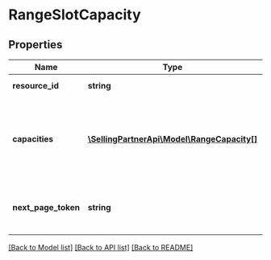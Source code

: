 # RangeSlotCapacity

## Properties
Name | Type | Description | Notes
------------ | ------------- | ------------- | -------------
**resource_id** | **string** | Resource Identifier. | [optional] 
**capacities** | [**\SellingPartnerApi\Model\RangeCapacity[]**](RangeCapacity.md) | Array of range capacities where each entry is for a specific capacity type. | [optional] 
**next_page_token** | **string** | Next page token, if there are more pages. | [optional] 

[[Back to Model list]](../README.md#documentation-for-models) [[Back to API list]](../README.md#documentation-for-api-endpoints) [[Back to README]](../README.md)


